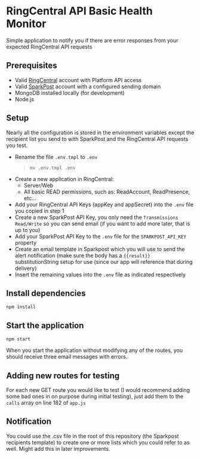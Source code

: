 # RingCentral API Basic Health Monitor

Simple application to notify you if there are error responses from your expected RingCentral API requests

## Prerequisites

* Valid [RingCentral](https://developer.ringcentral.com) account with Platform API access
* Valid [SparkPost](https://sparkpost.com) account with a configured sending domain
* MongoDB installed locally (for development)
* Node.js

## Setup

Nearly all the configuration is stored in the environment variables except the recipient list you send to with SparkPost and the RingCentral API requests you test.

* Rename the file `.env.tmpl` to `.env`
    > `mv .env.tmpl .env`
* Create a new application in RingCentral:
    * Server/Web
    * All basic READ permissions, such as: ReadAccount, ReadPresence, etc...
* Add your RingCentral API Keys (appKey and appSecret) into the `.env` file you copied in step 1
* Create a new SparkPost API Key, you only need the `Transmissions Read/Write` so you can send email (if you want to add more later, that is up to you)
* Add your SparkPost API Key to the `.env` file for the `SPARKPOST_API_KEY` property
* Create an email template in Sparkpost which you will use to send the alert notification (make sure the body has a `{{result}}` substitutionString setup for use (since our app will reference that during delivery)
* Insert the remaining values into the `.env` file as indicated respectively

## Install dependencies

`npm install`

## Start the application

`npm start`

When you start the application without modifying any of the routes, you should receive three email messages with errors.

## Adding new routes for testing

For each new GET route you would like to test (I would recommend adding some bad ones in on purpose during initial testing), just add them to the `calls` array on line 182 of `app.js`

## Notification

You could use the .csv file in the root of this repository (the Sparkpost recipients template) to create one or more lists which you could refer to as well. Might add this in later improvements.
